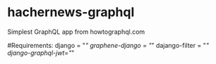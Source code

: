 # hachernews-graphql
Simplest GraphQL app from howtographql.com

#Requirements:
django = "*"
graphene-django = "*"
dajango-filter = "*"
django-graphql-jwt="*"
